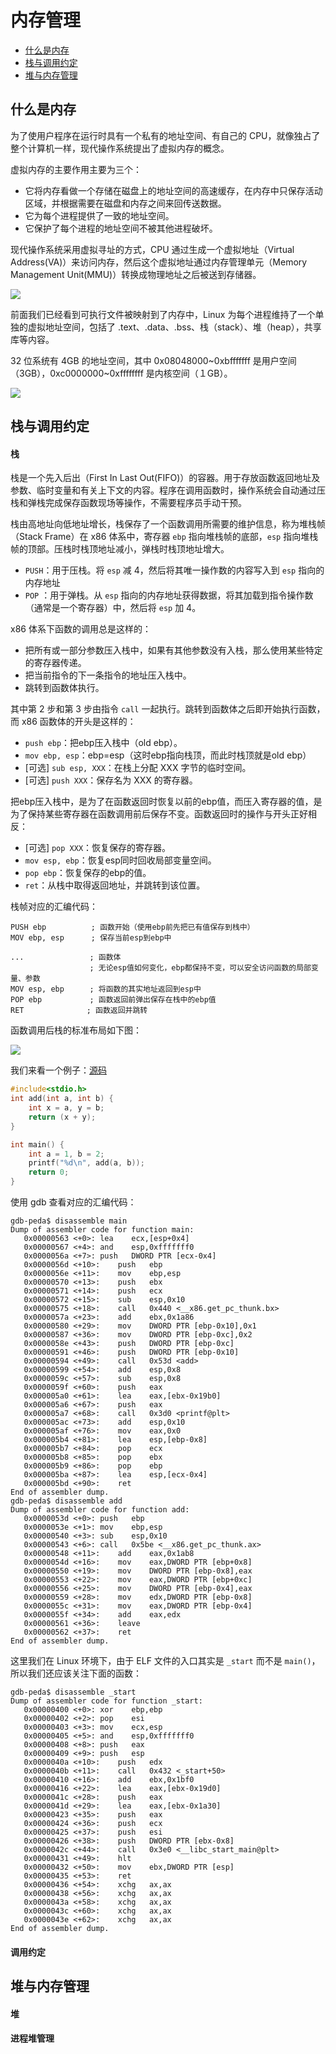 # 内存管理

- [什么是内存](#什么是内存)
- [栈与调用约定](#栈与调用约定)
- [堆与内存管理](#堆与内存管理)


## 什么是内存
为了使用户程序在运行时具有一个私有的地址空间、有自己的 CPU，就像独占了整个计算机一样，现代操作系统提出了虚拟内存的概念。

虚拟内存的主要作用主要为三个：
- 它将内存看做一个存储在磁盘上的地址空间的高速缓存，在内存中只保存活动区域，并根据需要在磁盘和内存之间来回传送数据。
- 它为每个进程提供了一致的地址空间。
- 它保护了每个进程的地址空间不被其他进程破坏。

现代操作系统采用虚拟寻址的方式，CPU 通过生成一个虚拟地址（Virtual Address(VA)）来访问内存，然后这个虚拟地址通过内存管理单元（Memory Management Unit(MMU)）转换成物理地址之后被送到存储器。

![](../pic/1.5.7_va.png)

前面我们已经看到可执行文件被映射到了内存中，Linux 为每个进程维持了一个单独的虚拟地址空间，包括了 .text、.data、.bss、栈（stack）、堆（heap），共享库等内容。

32 位系统有 4GB 的地址空间，其中 0x08048000~0xbfffffff 是用户空间（3GB），0xc0000000~0xffffffff 是内核空间（１GB）。

![](../pic/1.5.7_vm.png)


## 栈与调用约定
#### 栈
栈是一个先入后出（First In Last Out(FIFO)）的容器。用于存放函数返回地址及参数、临时变量和有关上下文的内容。程序在调用函数时，操作系统会自动通过压栈和弹栈完成保存函数现场等操作，不需要程序员手动干预。

栈由高地址向低地址增长，栈保存了一个函数调用所需要的维护信息，称为堆栈帧（Stack Frame）在 x86 体系中，寄存器 `ebp` 指向堆栈帧的底部，`esp` 指向堆栈帧的顶部。压栈时栈顶地址减小，弹栈时栈顶地址增大。
- `PUSH`：用于压栈。将 `esp` 减 4，然后将其唯一操作数的内容写入到 `esp` 指向的内存地址
- `POP` ：用于弹栈。从 `esp` 指向的内存地址获得数据，将其加载到指令操作数（通常是一个寄存器）中，然后将 `esp` 加 4。

x86 体系下函数的调用总是这样的：
- 把所有或一部分参数压入栈中，如果有其他参数没有入栈，那么使用某些特定的寄存器传递。
- 把当前指令的下一条指令的地址压入栈中。
- 跳转到函数体执行。

其中第 2 步和第 3 步由指令 `call` 一起执行。跳转到函数体之后即开始执行函数，而 x86 函数体的开头是这样的：
- `push ebp`：把ebp压入栈中（old ebp）。
- `mov ebp, esp`：ebp=esp（这时ebp指向栈顶，而此时栈顶就是old ebp）
- [可选] `sub esp, XXX`：在栈上分配 XXX 字节的临时空间。
- [可选] `push XXX`：保存名为 XXX 的寄存器。

把ebp压入栈中，是为了在函数返回时恢复以前的ebp值，而压入寄存器的值，是为了保持某些寄存器在函数调用前后保存不变。函数返回时的操作与开头正好相反：
- [可选] `pop XXX`：恢复保存的寄存器。
- `mov esp, ebp`：恢复esp同时回收局部变量空间。
- `pop ebp`：恢复保存的ebp的值。
- `ret`：从栈中取得返回地址，并跳转到该位置。

栈帧对应的汇编代码：
```text
PUSH ebp          ; 函数开始（使用ebp前先把已有值保存到栈中）
MOV ebp, esp      ; 保存当前esp到ebp中

...       　      ; 函数体
                　; 无论esp值如何变化，ebp都保持不变，可以安全访问函数的局部变量、参数
MOV esp, ebp    　; 将函数的其实地址返回到esp中
POP ebp       　  ; 函数返回前弹出保存在栈中的ebp值
RET              ; 函数返回并跳转
```

函数调用后栈的标准布局如下图：

![](../pic/1.5.7_stack.png)

我们来看一个例子：[源码](../src/Others/1.5.7_stack.c)
```c
#include<stdio.h>
int add(int a, int b) {
    int x = a, y = b;
    return (x + y);
}

int main() {
    int a = 1, b = 2;
    printf("%d\n", add(a, b));
    return 0;
}
```

使用 gdb 查看对应的汇编代码：
```text
gdb-peda$ disassemble main
Dump of assembler code for function main:
   0x00000563 <+0>:	lea    ecx,[esp+0x4]
   0x00000567 <+4>:	and    esp,0xfffffff0
   0x0000056a <+7>:	push   DWORD PTR [ecx-0x4]
   0x0000056d <+10>:	push   ebp
   0x0000056e <+11>:	mov    ebp,esp
   0x00000570 <+13>:	push   ebx
   0x00000571 <+14>:	push   ecx
   0x00000572 <+15>:	sub    esp,0x10
   0x00000575 <+18>:	call   0x440 <__x86.get_pc_thunk.bx>
   0x0000057a <+23>:	add    ebx,0x1a86
   0x00000580 <+29>:	mov    DWORD PTR [ebp-0x10],0x1
   0x00000587 <+36>:	mov    DWORD PTR [ebp-0xc],0x2
   0x0000058e <+43>:	push   DWORD PTR [ebp-0xc]
   0x00000591 <+46>:	push   DWORD PTR [ebp-0x10]
   0x00000594 <+49>:	call   0x53d <add>
   0x00000599 <+54>:	add    esp,0x8
   0x0000059c <+57>:	sub    esp,0x8
   0x0000059f <+60>:	push   eax
   0x000005a0 <+61>:	lea    eax,[ebx-0x19b0]
   0x000005a6 <+67>:	push   eax
   0x000005a7 <+68>:	call   0x3d0 <printf@plt>
   0x000005ac <+73>:	add    esp,0x10
   0x000005af <+76>:	mov    eax,0x0
   0x000005b4 <+81>:	lea    esp,[ebp-0x8]
   0x000005b7 <+84>:	pop    ecx
   0x000005b8 <+85>:	pop    ebx
   0x000005b9 <+86>:	pop    ebp
   0x000005ba <+87>:	lea    esp,[ecx-0x4]
   0x000005bd <+90>:	ret    
End of assembler dump.
gdb-peda$ disassemble add
Dump of assembler code for function add:
   0x0000053d <+0>:	push   ebp
   0x0000053e <+1>:	mov    ebp,esp
   0x00000540 <+3>:	sub    esp,0x10
   0x00000543 <+6>:	call   0x5be <__x86.get_pc_thunk.ax>
   0x00000548 <+11>:	add    eax,0x1ab8
   0x0000054d <+16>:	mov    eax,DWORD PTR [ebp+0x8]
   0x00000550 <+19>:	mov    DWORD PTR [ebp-0x8],eax
   0x00000553 <+22>:	mov    eax,DWORD PTR [ebp+0xc]
   0x00000556 <+25>:	mov    DWORD PTR [ebp-0x4],eax
   0x00000559 <+28>:	mov    edx,DWORD PTR [ebp-0x8]
   0x0000055c <+31>:	mov    eax,DWORD PTR [ebp-0x4]
   0x0000055f <+34>:	add    eax,edx
   0x00000561 <+36>:	leave  
   0x00000562 <+37>:	ret    
End of assembler dump.
```
这里我们在 Linux 环境下，由于 ELF 文件的入口其实是 `_start` 而不是 `main()`，所以我们还应该关注下面的函数：
```text
gdb-peda$ disassemble _start
Dump of assembler code for function _start:
   0x00000400 <+0>:	xor    ebp,ebp
   0x00000402 <+2>:	pop    esi
   0x00000403 <+3>:	mov    ecx,esp
   0x00000405 <+5>:	and    esp,0xfffffff0
   0x00000408 <+8>:	push   eax
   0x00000409 <+9>:	push   esp
   0x0000040a <+10>:	push   edx
   0x0000040b <+11>:	call   0x432 <_start+50>
   0x00000410 <+16>:	add    ebx,0x1bf0
   0x00000416 <+22>:	lea    eax,[ebx-0x19d0]
   0x0000041c <+28>:	push   eax
   0x0000041d <+29>:	lea    eax,[ebx-0x1a30]
   0x00000423 <+35>:	push   eax
   0x00000424 <+36>:	push   ecx
   0x00000425 <+37>:	push   esi
   0x00000426 <+38>:	push   DWORD PTR [ebx-0x8]
   0x0000042c <+44>:	call   0x3e0 <__libc_start_main@plt>
   0x00000431 <+49>:	hlt    
   0x00000432 <+50>:	mov    ebx,DWORD PTR [esp]
   0x00000435 <+53>:	ret    
   0x00000436 <+54>:	xchg   ax,ax
   0x00000438 <+56>:	xchg   ax,ax
   0x0000043a <+58>:	xchg   ax,ax
   0x0000043c <+60>:	xchg   ax,ax
   0x0000043e <+62>:	xchg   ax,ax
End of assembler dump.
```

#### 调用约定


## 堆与内存管理
#### 堆

#### 进程堆管理
